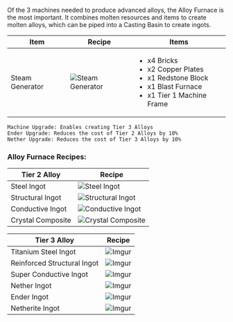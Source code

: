 Of the 3 machines needed to produce advanced alloys, the Alloy Furnace is the most important. It combines molten resources and items to create molten alloys, which can be piped into a Casting Basin to create ingots.

| Item | Recipe | Items |
|------|--------|-------|
| Steam Generator | ![Steam Generator](https://cdn.discordapp.com/attachments/739536694398812230/879387111772553267/steam_generator.png) | <ul><li>x4 Bricks</li><li>x2 Copper Plates</li><li>x1 Redstone Block</li><li>x1 Blast Furnace</li><li>x1 Tier 1 Machine Frame</li></ul> |

```
Machine Upgrade: Enables creating Tier 3 Alloys
Ender Upgrade: Reduces the cost of Tier 2 Alloys by 10%
Nether Upgrade: Reduces the cost of Tier 3 Alloys by 10%
```

### Alloy Furnace Recipes:

| Tier 2 Alloy | Recipe |
|--------------|--------|
| Steel Ingot | ![Steel Ingot](https://cdn.discordapp.com/attachments/739536694398812230/879404413280722994/steel.png)
| Structural Ingot | ![Structural Ingot](https://cdn.discordapp.com/attachments/739536694398812230/879404442678607922/structural_alloy.png)
| Conductive Ingot | ![Conductive Ingot](https://cdn.discordapp.com/attachments/739536694398812230/879404465751470120/conductive_alloy.png)
| Crystal Composite | ![Crystal Composite](https://cdn.discordapp.com/attachments/739536694398812230/879404481022935050/crystal_composite.png)

| Tier 3 Alloy | Recipe |
|--------------|--------|
| Titanium Steel Ingot | ![Imgur](https://cdn.discordapp.com/attachments/739536694398812230/879404730349154394/titanium_steel.png)
| Reinforced Structural Ingot | ![Imgur](https://cdn.discordapp.com/attachments/739536694398812230/879404786217267220/reinforced_structural_alloy.png)
| Super Conductive Ingot | ![Imgur](https://cdn.discordapp.com/attachments/739536694398812230/879404841615638588/super_conductive_alloy.png)
| Nether Ingot | ![Imgur](https://cdn.discordapp.com/attachments/739536694398812230/879404878227718154/nether_alloy.png)
| Ender Ingot | ![Imgur](https://cdn.discordapp.com/attachments/739536694398812230/879404905549430885/ender_alloy.png)
| Netherite Ingot | ![Imgur](https://cdn.discordapp.com/attachments/739536694398812230/879404921940762754/netherite.png)